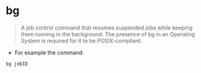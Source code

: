 # bg

> A job control command that resumes suspended jobs while keeping them running in the background.
The presence of bg in an Operating System is required for it to be POSIX-compliant.

- For example the command:

`bg jobID`
